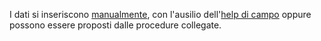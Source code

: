 I dati si inseriscono [manualmente](/docs/guide/operations-with-data/manual-entry-or-help-and-data-selection), con l'ausilio dell'[help di campo](/docs/guide/operations-with-data/manual-entry-or-help-and-data-selection) oppure possono essere proposti dalle procedure collegate.
